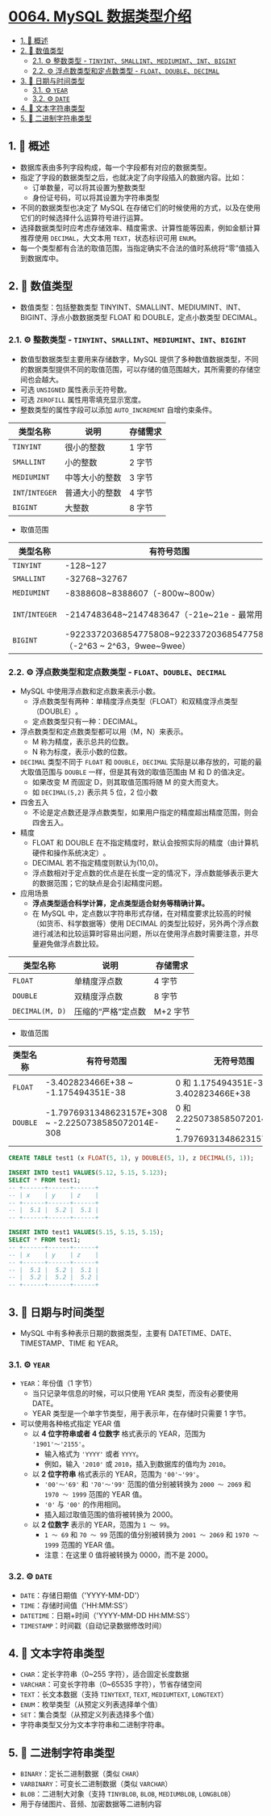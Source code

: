 # [0064. MySQL 数据类型介绍](https://github.com/Tdahuyou/TNotes.sql/tree/main/notes/0064.%20MySQL%20%E6%95%B0%E6%8D%AE%E7%B1%BB%E5%9E%8B%E4%BB%8B%E7%BB%8D)

<!-- region:toc -->

- [1. 📝 概述](#1--概述)
- [2. 📒 数值类型](#2--数值类型)
  - [2.1. ⚙️ 整数类型 - `TINYINT`、`SMALLINT`、`MEDIUMINT`、`INT`、`BIGINT`](#21-️-整数类型---tinyintsmallintmediumintintbigint)
  - [2.2. ⚙️ 浮点数类型和定点数类型 - `FLOAT`、`DOUBLE`、`DECIMAL`](#22-️-浮点数类型和定点数类型---floatdoubledecimal)
- [3. 📒 日期与时间类型](#3--日期与时间类型)
  - [3.1. ⚙️ `YEAR`](#31-️-year)
  - [3.2. ⚙️ `DATE`](#32-️-date)
- [4. 📒 文本字符串类型](#4--文本字符串类型)
- [5. 📒 二进制字符串类型](#5--二进制字符串类型)

<!-- endregion:toc -->

## 1. 📝 概述

- 数据库表由多列字段构成，每一个字段都有对应的数据类型。
- 指定了字段的数据类型之后，也就决定了向字段插入的数据内容。比如：
  - 订单数量，可以将其设置为整数类型
  - 身份证号码，可以将其设置为字符串类型
- 不同的数据类型也决定了 MySQL 在存储它们的时候使用的方式，以及在使用它们的时候选择什么运算符号进行运算。
- 选择数据类型时应考虑存储效率、精度需求、计算性能等因素，例如金额计算推荐使用 `DECIMAL`，大文本用 `TEXT`，状态标识可用 `ENUM`。
- 每一个类型都有合法的取值范围，当指定确实不合法的值时系统将“零”值插入到数据库中。

## 2. 📒 数值类型

- 数值类型：包括整数类型 TINYINT、SMALLINT、MEDIUMINT、INT、BIGINT、浮点小数数据类型 FLOAT 和 DOUBLE，定点小数类型 DECIMAL。

### 2.1. ⚙️ 整数类型 - `TINYINT`、`SMALLINT`、`MEDIUMINT`、`INT`、`BIGINT`

- 数值型数据类型主要用来存储数字，MySQL 提供了多种数值数据类型，不同的数据类型提供不同的取值范围，可以存储的值范围越大，其所需要的存储空间也会越大。
- 可选 `UNSIGNED` 属性表示无符号数。
- 可选 `ZEROFILL` 属性用零填充显示宽度。
- 整数类型的属性字段可以添加 `AUTO_INCREMENT` 自增约束条件。

| 类型名称        | 说明           | 存储需求 |
| --------------- | -------------- | -------- |
| `TINYINT`       | 很小的整数     | 1 字节   |
| `SMALLINT`      | 小的整数       | 2 字节   |
| `MEDIUMINT`     | 中等大小的整数 | 3 字节   |
| `INT`/`INTEGER` | 普通大小的整数 | 4 字节   |
| `BIGINT`        | 大整数         | 8 字节   |

- 取值范围

| 类型名称 | 有符号范围 | 无符号范围 |
| --- | --- | --- |
| `TINYINT` | -128~127 | 0~255 |
| `SMALLINT` | -32768~32767 | 0~65535 |
| `MEDIUMINT` | -8388608~8388607（-800w~800w） | 0~16777215（0~1600w） |
| `INT`/`INTEGER` | -2147483648~2147483647（-21e~21e - 最常用） | 0~4294967295（0~42e - 最常用） |
| `BIGINT` | -9223372036854775808~9223372036854775807（-2^63 ~ 2^63，9wee~9wee） | 0~18446744073709551615（0 ~ 2^64，18wee） |

### 2.2. ⚙️ 浮点数类型和定点数类型 - `FLOAT`、`DOUBLE`、`DECIMAL`

- MySQL 中使用浮点数和定点数来表示小数。
  - 浮点数类型有两种：单精度浮点类型（FLOAT）和双精度浮点类型（DOUBLE）​。
  - 定点数类型只有一种：DECIMAL。
- 浮点数类型和定点数类型都可以用（M，N）来表示。
  - M 称为精度，表示总共的位数。
  - N 称为标度，表示小数的位数。
- `DECIMAL` 类型不同于 `FLOAT` 和 `DOUBLE`，`DECIMAL` 实际是以串存放的，可能的最大取值范围与 `DOUBLE` 一样，但是其有效的取值范围由 M 和 D 的值决定。
  - 如果改变 M 而固定 D，则其取值范围将随 M 的变大而变大。
  - 如 `DECIMAL(5,2)` 表示共 5 位，2 位小数
- 四舍五入
  - 不论是定点数还是浮点数类型，如果用户指定的精度超出精度范围，则会四舍五入。
- 精度
  - FLOAT 和 DOUBLE 在不指定精度时，默认会按照实际的精度（由计算机硬件和操作系统决定）​。
  - DECIMAL 若不指定精度则默认为(10,0)。
  - 浮点数相对于定点数的优点是在长度一定的情况下，浮点数能够表示更大的数据范围；它的缺点是会引起精度问题。
- 应用场景
  - **浮点类型适合科学计算，定点类型适合财务等精确计算。**
  - 在 MySQL 中，定点数以字符串形式存储，在对精度要求比较高的时候（如货币、科学数据等）使用 DECIMAL 的类型比较好，另外两个浮点数进行减法和比较运算时容易出问题，所以在使用浮点数时需要注意，并尽量避免做浮点数比较。

| 类型名称        | 说明               | 存储需求 |
| --------------- | ------------------ | -------- |
| `FLOAT`         | 单精度浮点数       | 4 字节   |
| `DOUBLE`        | 双精度浮点数       | 8 字节   |
| `DECIMAL(M, D)` | 压缩的“严格”定点数 | M+2 字节 |

- 取值范围

| 类型名称 | 有符号范围 | 无符号范围 |
| --- | --- | --- |
| `FLOAT` | -3.402823466E+38 ~ -1.175494351E-38 | 0 和 1.175494351E-38 ~ 3.402823466E+38 |
| `DOUBLE` | -1.7976931348623157E+308 ~ -2.2250738585072014E-308 | 0 和 2.2250738585072014E-308 ~ 1.7976931348623157E+308 |

```sql
CREATE TABLE test1 (x FLOAT(5, 1), y DOUBLE(5, 1), z DECIMAL(5, 1));

INSERT INTO test1 VALUES(5.12, 5.15, 5.123);
SELECT * FROM test1;
-- +------+------+------+
-- | x    | y    | z    |
-- +------+------+------+
-- |  5.1 |  5.2 |  5.1 |
-- +------+------+------+

INSERT INTO test1 VALUES(5.15, 5.15, 5.15);
SELECT * FROM test1;
-- +------+------+------+
-- | x    | y    | z    |
-- +------+------+------+
-- |  5.1 |  5.2 |  5.1 |
-- |  5.2 |  5.2 |  5.2 |
-- +------+------+------+
```

## 3. 📒 日期与时间类型

- MySQL 中有多种表示日期的数据类型，主要有 DATETIME、DATE、TIMESTAMP、TIME 和 YEAR。

### 3.1. ⚙️ `YEAR`

- `YEAR`：年份值（1 字节）
  - 当只记录年信息的时候，可以只使用 YEAR 类型，而没有必要使用 DATE。
  - YEAR 类型是一个单字节类型，用于表示年，在存储时只需要 1 字节。
- 可以使用各种格式指定 YEAR 值
  - 以 **4 位字符串或者 4 位数字** 格式表示的 YEAR，范围为 `'1901'～'2155'`。
    - 输入格式为 `'YYYY'` 或者 `YYYY`。
    - 例如，输入 `'2010'` 或 `2010`，插入到数据库的值均为 `2010`。
  - 以 **2 位字符串** 格式表示的 YEAR，范围为 `'00'~'99'`。
    - `'00'～'69'` 和 `'70'～'99'` 范围的值分别被转换为 `2000 ～ 2069` 和 `1970 ～ 1999` 范围的 YEAR 值。
    - `'0'` 与 `'00'` 的作用相同。
    - 插入超过取值范围的值将被转换为 2000。
  - 以 **2 位数字** 表示的 YEAR，范围为 `1 ～ 99`。
    - `1 ～ 69` 和 `70 ～ 99` 范围的值分别被转换为 `2001 ～ 2069` 和 `1970 ～ 1999` 范围的 YEAR 值。
    - 注意：在这里 0 值将被转换为 0000，而不是 2000。

### 3.2. ⚙️ `DATE`

- `DATE`：存储日期值（'YYYY-MM-DD'）
- `TIME`：存储时间值（'HH:MM:SS'）
- `DATETIME`：日期+时间（'YYYY-MM-DD HH:MM:SS'）
- `TIMESTAMP`：时间戳（自动记录数据修改时间）

## 4. 📒 文本字符串类型

- `CHAR`：定长字符串（0~255 字符），适合固定长度数据
- `VARCHAR`：可变长字符串（0~65535 字符），节省存储空间
- `TEXT`：长文本数据（支持 `TINYTEXT`, `TEXT`, `MEDIUMTEXT`, `LONGTEXT`）
- `ENUM`：枚举类型（从预定义列表选择单个值）
- `SET`：集合类型（从预定义列表选择多个值）
- 字符串类型又分为文本字符串和二进制字符串。

## 5. 📒 二进制字符串类型

- `BINARY`：定长二进制数据（类似 `CHAR`）
- `VARBINARY`：可变长二进制数据（类似 `VARCHAR`）
- `BLOB`：二进制大对象（支持 `TINYBLOB`, `BLOB`, `MEDIUMBLOB`, `LONGBLOB`）
- 用于存储图片、音频、加密数据等二进制内容
